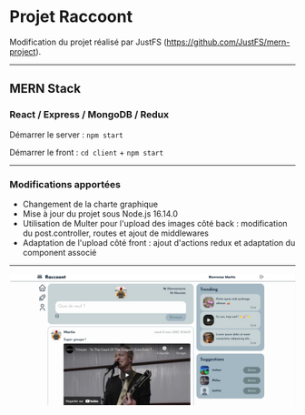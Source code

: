 # Projet Raccoont

Modification du projet réalisé par JustFS (https://github.com/JustFS/mern-project).

---

## MERN Stack

### React / Express / MongoDB / Redux

Démarrer le server : `npm start`

Démarrer le front : `cd client` + `npm start`

---

### Modifications apportées

-   Changement de la charte graphique
-   Mise à jour du projet sous Node.js 16.14.0
-   Utilisation de Multer pour l'upload des images côté back : modification du post.controller, routes et ajout de middlewares
-   Adaptation de l'upload côté front : ajout d'actions redux et adaptation du component associé

---

![Texte alternatif](./client/public/img/screenshot.jpg "Capture d'écran")
